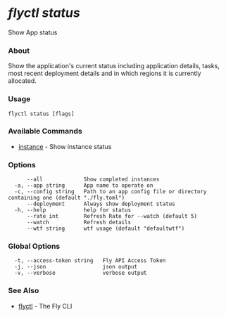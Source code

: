 # _flyctl status_

Show App status

### About

Show the application's current status including application 
details, tasks, most recent deployment details and in which regions it is 
currently allocated.

### Usage
```
flyctl status [flags]
```

### Available Commands
* [instance](/docs/flyctl/status-instance/)	 - Show instance status

### Options

```
      --all             Show completed instances
  -a, --app string      App name to operate on
  -c, --config string   Path to an app config file or directory containing one (default "./fly.toml")
      --deployment      Always show deployment status
  -h, --help            help for status
      --rate int        Refresh Rate for --watch (default 5)
      --watch           Refresh details
      --wtf string      wtf usage (default "defaultwtf")
```

### Global Options

```
  -t, --access-token string   Fly API Access Token
  -j, --json                  json output
  -v, --verbose               verbose output
```

### See Also

* [flyctl](/docs/flyctl/help/)	 - The Fly CLI

